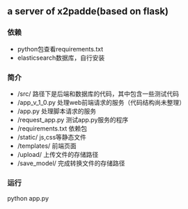 ## a server of x2padde(based on flask)

### 依赖
- python包查看requirements.txt
- elasticsearch数据库，自行安装

### 简介
- /src/ 路径下是后端和数据库的代码，其中包含一些测试代码
- /app_v_1_0.py 处理web前端请求的服务（代码结构尚未整理）
- /app.py 处理脚本请求的服务
- /request_app.py 测试app.py服务的程序
- /requirements.txt 依赖包
- /static/ js,css等静态文件
- /templates/ 前端页面
- /upload/ 上传文件的存储路径
- /save_model/ 完成转换文件的存储路径

### 运行
python app.py
